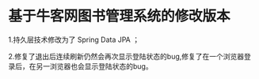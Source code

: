 # 基于牛客网图书管理系统的修改版本
1.持久层技术修改为了 Spring Data JPA ；

2.修复了退出后连续刷新仍然会再次显示登陆状态的bug,修复了在一个浏览器登录后，在另一浏览器也会显示登陆状态的bug。
